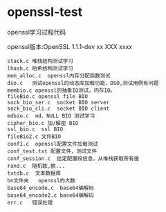 # openssl-test
openssl学习过程代码

openssl版本:OpenSSL 1.1.1-dev  xx XXX xxxx

	stack.c 堆栈结构测试学习
	lhash.c	哈希结构测试学习
	mem_alloc.c  openssl内存分配函数测试
	dso.c	测试openssl的动态库加载功能，DSO,测试用例有问题
	membio.c openssl的抽象IO测试，内存IO。
	fileBio.c openssl file BIO
	sock_bio_ser.c	socket BIO server
	sock_bio_cli.c	socket BIO client
	mdbio.c	 md、NULL BIO 测试学习
	cipher_bio.c 加/解密 BIO
	ssl_bio.c  ssl BIO
	fileBio2.c 文件BIO
	conf1.c	 openssl配置文件加载测试
	conf_test.txt 配置文件，测试文件
	conf_session.c  给定配置段信息，从堆栈获取所有值
	rand.c 	随机数,额...
	txtdb.c  文本数据库
	bn文件夹   openssl的大数
	base64_encode.c  base64编解码
	base64_encode2.c base64编解码
	err.c   错误处理
